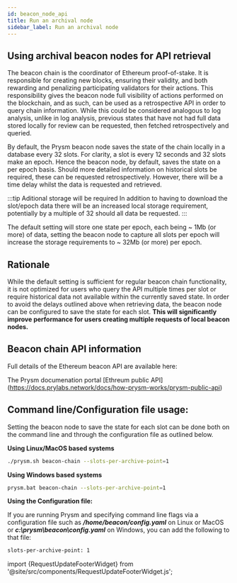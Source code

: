 ```yaml
---
id: beacon_node_api
title: Run an archival node
sidebar_label: Run an archival node
---
```


## Using archival beacon nodes for API retrieval

The beacon chain is the coordinator of Ethereum proof-of-stake. It is responsible for creating new blocks, ensuring their validity, and both rewarding and penalizing participating validators for their actions. This responsibility gives the beacon node full visibility of actions performed on the blockchain, and as such, can be used as a retrospective API in order to query chain information. While this could be considered analogous to log analysis, unlike in log analysis, previous states that have not had full data stored locally for review can be requested, then fetched retrospectively and queried.

By default, the Prysm beacon node saves the state of the chain locally in a database every 32 slots. For clarity, a slot is every 12 seconds and 32 slots make an epoch. Hence the beacon node, by default, saves the state on a per epoch basis. Should more detailed information on historical slots be required, these can be requested retrospectively. However, there will be a time delay whilst the data is requested and retrieved. 

:::tip Aditional storage will be required
In addition to having to download the slot/epoch data there will be an increased local storage requirement, potentially by a multiple of 32 should all data be requested. 
:::

The default setting will store one state per epoch, each being ~ 1Mb (or more) of data, setting the beacon node to capture all slots per epoch will increase the storage requirements to ~ 32Mb (or more) per epoch. 

## Rationale

While the default setting is sufficient for regular beacon chain functionality, it is not optimized for users who query the API multiple times per slot or require historical data not available within the currently saved state. In order to avoid the delays outlined above when retrieving data, the beacon node can be configured to save the state for each slot. **This will significantly improve performance for users creating multiple requests of local beacon nodes.**  

## Beacon chain API information  

Full details of the Ethereum beacon API are available here: 

The Prysm documenation portal [Ethreum public API] (https://docs.prylabs.network/docs/how-prysm-works/prysm-public-api)

## Command line/Configuration file usage:

Setting the beacon node to save the state for each slot can be done both on the command line and through the configuration file as outlined below.  


**Using Linux/MacOS based systems**

```sh
./prysm.sh beacon-chain --slots-per-archive-point=1 
```

**Using Windows based systems**

```sh
prysm.bat beacon-chain --slots-per-archive-point=1
```
**Using the Configuration file:**

If you are running Prysm and specifying command line flags via a configuration file such as ***/home/beacon/config.yaml*** on Linux or MacOS or ***c:\prysm\beacon\config.yaml*** on Windows, you can add the following to that file:

```sh
slots-per-archive-point: 1 
```

import {RequestUpdateFooterWidget} from '@site/src/components/RequestUpdateFooterWidget.js';

<RequestUpdateFooterWidget />

